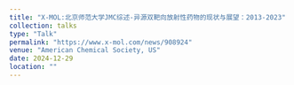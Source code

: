 ```yaml
---
title: "X-MOL:北京师范大学JMC综述-异源双靶向放射性药物的现状与展望：2013-2023"
collection: talks
type: "Talk"
permalink: "https://www.x-mol.com/news/908924"
venue: "American Chemical Society, US"
date: 2024-12-29
location: ""
---
```


